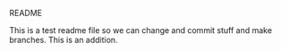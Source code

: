 README

This is a test readme file so we can change and commit stuff and make branches.
This is an addition.
